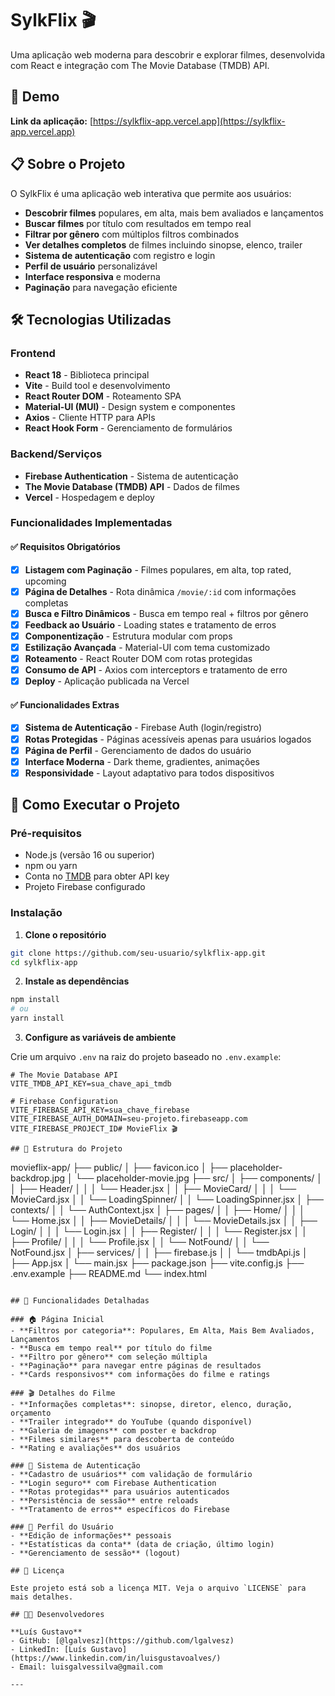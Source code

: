 # SylkFlix 🎬

Uma aplicação web moderna para descobrir e explorar filmes, desenvolvida com React e integração com The Movie Database (TMDB) API.

## 🚀 Demo

**Link da aplicação:** [https://sylkflix-app.vercel.app](https://sylkflix-app.vercel.app)

## 📋 Sobre o Projeto

O SylkFlix é uma aplicação web interativa que permite aos usuários:

- **Descobrir filmes** populares, em alta, mais bem avaliados e lançamentos
- **Buscar filmes** por título com resultados em tempo real
- **Filtrar por gênero** com múltiplos filtros combinados
- **Ver detalhes completos** de filmes incluindo sinopse, elenco, trailer
- **Sistema de autenticação** com registro e login
- **Perfil de usuário** personalizável
- **Interface responsiva** e moderna
- **Paginação** para navegação eficiente

## 🛠️ Tecnologias Utilizadas

### Frontend
- **React 18** - Biblioteca principal
- **Vite** - Build tool e desenvolvimento
- **React Router DOM** - Roteamento SPA
- **Material-UI (MUI)** - Design system e componentes
- **Axios** - Cliente HTTP para APIs
- **React Hook Form** - Gerenciamento de formulários

### Backend/Serviços
- **Firebase Authentication** - Sistema de autenticação
- **The Movie Database (TMDB) API** - Dados de filmes
- **Vercel** - Hospedagem e deploy

### Funcionalidades Implementadas

#### ✅ Requisitos Obrigatórios
- [x] **Listagem com Paginação** - Filmes populares, em alta, top rated, upcoming
- [x] **Página de Detalhes** - Rota dinâmica `/movie/:id` com informações completas
- [x] **Busca e Filtro Dinâmicos** - Busca em tempo real + filtros por gênero
- [x] **Feedback ao Usuário** - Loading states e tratamento de erros
- [x] **Componentização** - Estrutura modular com props
- [x] **Estilização Avançada** - Material-UI com tema customizado
- [x] **Roteamento** - React Router DOM com rotas protegidas
- [x] **Consumo de API** - Axios com interceptors e tratamento de erro
- [x] **Deploy** - Aplicação publicada na Vercel

#### ✅ Funcionalidades Extras
- [x] **Sistema de Autenticação** - Firebase Auth (login/registro)
- [x] **Rotas Protegidas** - Páginas acessíveis apenas para usuários logados
- [x] **Página de Perfil** - Gerenciamento de dados do usuário
- [x] **Interface Moderna** - Dark theme, gradientes, animações
- [x] **Responsividade** - Layout adaptativo para todos dispositivos

## 🚀 Como Executar o Projeto

### Pré-requisitos
- Node.js (versão 16 ou superior)
- npm ou yarn
- Conta no [TMDB](https://www.themoviedb.org/settings/api) para obter API key
- Projeto Firebase configurado

### Instalação

1. **Clone o repositório**
```bash
git clone https://github.com/seu-usuario/sylkflix-app.git
cd sylkflix-app
```

2. **Instale as dependências**
```bash
npm install
# ou
yarn install
```

3. **Configure as variáveis de ambiente**

Crie um arquivo `.env` na raiz do projeto baseado no `.env.example`:

```env
# The Movie Database API
VITE_TMDB_API_KEY=sua_chave_api_tmdb

# Firebase Configuration
VITE_FIREBASE_API_KEY=sua_chave_firebase
VITE_FIREBASE_AUTH_DOMAIN=seu-projeto.firebaseapp.com
VITE_FIREBASE_PROJECT_ID# MovieFlix 🎬

## 📁 Estrutura do Projeto

```
movieflix-app/
├── public/
│   ├── favicon.ico
│   ├── placeholder-backdrop.jpg
│   └── placeholder-movie.jpg
├── src/
│   ├── components/
│   │   ├── Header/
│   │   │   └── Header.jsx
│   │   ├── MovieCard/
│   │   │   └── MovieCard.jsx
│   │   └── LoadingSpinner/
│   │       └── LoadingSpinner.jsx
│   ├── contexts/
│   │   └── AuthContext.jsx
│   ├── pages/
│   │   ├── Home/
│   │   │   └── Home.jsx
│   │   ├── MovieDetails/
│   │   │   └── MovieDetails.jsx
│   │   ├── Login/
│   │   │   └── Login.jsx
│   │   ├── Register/
│   │   │   └── Register.jsx
│   │   ├── Profile/
│   │   │   └── Profile.jsx
│   │   └── NotFound/
│   │       └── NotFound.jsx
│   ├── services/
│   │   ├── firebase.js
│   │   └── tmdbApi.js
│   ├── App.jsx
│   └── main.jsx
├── package.json
├── vite.config.js
├── .env.example
├──  README.md
└── index.html
```

## 🎯 Funcionalidades Detalhadas

### 🏠 Página Inicial
- **Filtros por categoria**: Populares, Em Alta, Mais Bem Avaliados, Lançamentos
- **Busca em tempo real** por título do filme
- **Filtro por gênero** com seleção múltipla
- **Paginação** para navegar entre páginas de resultados
- **Cards responsivos** com informações do filme e ratings

### 🎬 Detalhes do Filme
- **Informações completas**: sinopse, diretor, elenco, duração, orçamento
- **Trailer integrado** do YouTube (quando disponível)
- **Galeria de imagens** com poster e backdrop
- **Filmes similares** para descoberta de conteúdo
- **Rating e avaliações** dos usuários

### 🔐 Sistema de Autenticação
- **Cadastro de usuários** com validação de formulário
- **Login seguro** com Firebase Authentication
- **Rotas protegidas** para usuários autenticados
- **Persistência de sessão** entre reloads
- **Tratamento de erros** específicos do Firebase

### 👤 Perfil do Usuário
- **Edição de informações** pessoais
- **Estatísticas da conta** (data de criação, último login)
- **Gerenciamento de sessão** (logout)

## 📝 Licença

Este projeto está sob a licença MIT. Veja o arquivo `LICENSE` para mais detalhes.

## 👨‍💻 Desenvolvedores

**Luís Gustavo**
- GitHub: [@lgalvesz](https://github.com/lgalvesz)
- LinkedIn: [Luís Gustavo](https://www.linkedin.com/in/luisgustavoalves/)
- Email: luisgalvessilva@gmail.com

---